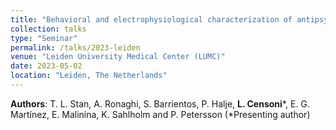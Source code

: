 ```yaml
---
title: "Behavioral and electrophysiological characterization of antipsychotic treatments in a rodent model of Parkinson’s disease psychosis"
collection: talks
type: "Seminar"
permalink: /talks/2023-leiden
venue: "Leiden University Medical Center (LUMC)"
date: 2023-05-02
location: "Leiden, The Netherlands"
---
```


**Authors**: T. L. Stan, A. Ronaghi, S. Barrientos, P. Halje, **L. Censoni**\*, E. G. Martínez, E. Malinina, K. Sahlholm and P. Petersson (\*Presenting author)
